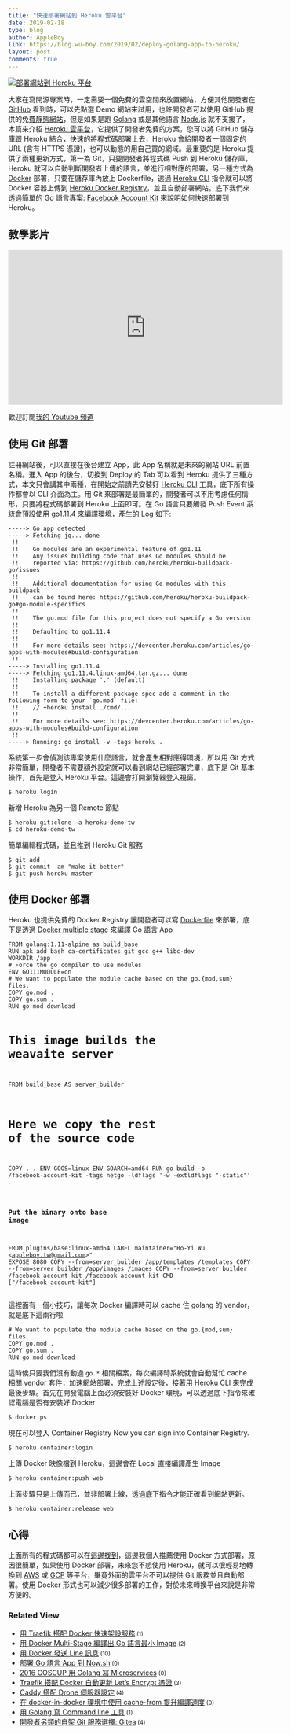 ```yaml
---
title: "快速部署網站到 Heroku 雲平台"
date: 2019-02-18
type: blog
author: AppleBoy
link: https://blog.wu-boy.com/2019/02/deploy-golang-app-to-heroku/
layout: post
comments: true
---
```


<p><a href="https://lh3.googleusercontent.com/jx4kYMmehnuyhVbEhvZKNEQwjCAgcTg2JIQamusY9-SuIbEEvJl2zXLJidfq-m9Oy1PQrROA9GQxdjjSiRVsvAGIj3tikwT0ZNB9XhciyCwjE60XE_jDJIqqEMmaKqwDzCMirK0u7Hw=w1920-h1080" title="部署網站到 Heroku 平台"><img src="https://lh3.googleusercontent.com/jx4kYMmehnuyhVbEhvZKNEQwjCAgcTg2JIQamusY9-SuIbEEvJl2zXLJidfq-m9Oy1PQrROA9GQxdjjSiRVsvAGIj3tikwT0ZNB9XhciyCwjE60XE_jDJIqqEMmaKqwDzCMirK0u7Hw=w1920-h1080" alt="部署網站到 Heroku 平台" title="部署網站到 Heroku 平台" /></a></p>
<p>大家在寫開源專案時，一定需要一個免費的雲空間來放置網站，方便其他開發者在 <a href="https://github.com" title="GitHub">GitHub</a> 看到時，可以先點選 Demo 網站來試用，也許開發者可以使用 GitHub 提供的免<a href="https://pages.github.com/" title="費靜態網站">費靜態網站</a>，但是如果是跑 <a href="https://golang.org" title="Golang">Golang</a> 或是其他語言 <a href="https://nodejs.org/" title="Node.js">Node.js</a> 就不支援了，本篇來介紹 <a href="https://www.heroku.com/" title="Ｈeroku 雲平台">Heroku 雲平台</a>，它提供了開發者免費的方案，您可以將 GitHub 儲存庫跟 Heroku 結合，快速的將程式碼部署上去，Heroku 會給開發者一個固定的 URL (含有 HTTPS 憑證)，也可以動態的用自己買的網域。最重要的是 Heroku 提供了兩種更新方式，第一為 Git，只要開發者將程式碼 Push 到 Heroku 儲存庫，Heroku 就可以自動判斷開發者上傳的語言，並進行相對應的部署，另一種方式為 <a href="https://www.docker.com/" title="Docker">Docker</a> 部署，只要在儲存庫內放上 Dockerfile，透過 <a href="https://devcenter.heroku.com/articles/heroku-cli" title="Heroku CLI">Heroku CLI</a> 指令就可以將 Docker 容器上傳到 <a href="https://devcenter.heroku.com/articles/container-registry-and-runtime" title="Heroku Docker Registry">Heroku Docker Registry</a>，並且自動部署網站。底下我們來透過簡單的 Go 語言專案: <a href="https://github.com/go-training/facebook-account-kit" title="Facebook Account Kit">Facebook Account Kit</a> 來說明如何快速部署到 Heroku。</p>
<span id="more-7250"></span>
<h2>教學影片</h2>
<iframe width="560" height="315" src="https://www.youtube.com/embed/PszIIP4gyRs" frameborder="0" allow="accelerometer; autoplay; encrypted-media; gyroscope; picture-in-picture" allowfullscreen></iframe>
<p>歡迎訂閱<a href="http://bit.ly/youtube-boy" title="我的 Youtube 頻道">我的 Youtube 頻道</a></p>
<h2>使用 Git 部署</h2>
<p>註冊網站後，可以直接在後台建立 App，此 App 名稱就是未來的網站 URL 前置名稱。進入 App 的後台，切換到 Deploy 的 Tab 可以看到 Heroku 提供了三種方式，本文只會講其中兩種，在開始之前請先安裝好 <a href="https://devcenter.heroku.com/articles/heroku-command-line" title="Heroku CLI">Heroku CLI</a> 工具，底下所有操作都會以 CLI 介面為主。用 Git 來部署是最簡單的，開發者可以不用考慮任何情形，只要將程式碼部署到 Heroku 上面即可。在 Go 語言只要觸發 Push Event 系統會預設使用 go1.11.4 來編譯環境，產生的 Log 如下:</p>
<pre><code class="language-go">-----&gt; Go app detected
-----&gt; Fetching jq... done
 !!    
 !!    Go modules are an experimental feature of go1.11
 !!    Any issues building code that uses Go modules should be
 !!    reported via: https://github.com/heroku/heroku-buildpack-go/issues
 !!    
 !!    Additional documentation for using Go modules with this buildpack
 !!    can be found here: https://github.com/heroku/heroku-buildpack-go#go-module-specifics
 !!    
 !!    The go.mod file for this project does not specify a Go version
 !!    
 !!    Defaulting to go1.11.4
 !!    
 !!    For more details see: https://devcenter.heroku.com/articles/go-apps-with-modules#build-configuration
 !!    
-----&gt; Installing go1.11.4
-----&gt; Fetching go1.11.4.linux-amd64.tar.gz... done
 !!    Installing package '.' (default)
 !!    
 !!    To install a different package spec add a comment in the following form to your `go.mod` file:
 !!    // +heroku install ./cmd/...
 !!    
 !!    For more details see: https://devcenter.heroku.com/articles/go-apps-with-modules#build-configuration
 !!    
-----&gt; Running: go install -v -tags heroku . </code></pre>
<p>系統第一步會偵測該專案使用什麼語言，就會產生相對應得環境，所以用 Git 方式非常簡單，開發者不需要額外設定就可以看到網站已經部署完畢，底下是 Git 基本操作，首先是登入 Heroku 平台。這邊會打開瀏覽器登入視窗。</p>
<pre><code class="language-sh">$ heroku login</code></pre>
<p>新增 Heroku 為另一個 Remote 節點</p>
<pre><code class="language-sh">$ heroku git:clone -a heroku-demo-tw
$ cd heroku-demo-tw</code></pre>
<p>簡單編輯程式碼，並且推到 Heroku Git 服務</p>
<pre><code class="language-sh">$ git add .
$ git commit -am "make it better"
$ git push heroku master</code></pre>
<h2>使用 Docker 部署</h2>
<p>Heroku 也提供免費的 Docker Registry 讓開發者可以寫 <a href="https://github.com/go-training/facebook-account-kit/blob/1faa35cf83e3e00c8b48e3047d676c379a1aef44/Dockerfile#L1" title="Dockerfile">Dockerfile</a> 來部署，底下是透過 <a href="https://blog.wu-boy.com/2017/04/build-minimal-docker-container-using-multi-stage-for-go-app/" title="Docker multiple stage">Docker multiple stage</a> 來編譯 Go 語言 App</p>
<pre><code class="language-docker">FROM golang:1.11-alpine as build_base
RUN apk add bash ca-certificates git gcc g++ libc-dev
WORKDIR /app
# Force the go compiler to use modules
ENV GO111MODULE=on
# We want to populate the module cache based on the go.{mod,sum} files.
COPY go.mod .
COPY go.sum .
RUN go mod download

# This image builds the weavaite server
FROM build_base AS server_builder
# Here we copy the rest of the source code
COPY . .
ENV GOOS=linux
ENV GOARCH=amd64
RUN go build -o /facebook-account-kit -tags netgo -ldflags '-w -extldflags "-static"' .

### Put the binary onto base image
FROM plugins/base:linux-amd64
LABEL maintainer="Bo-Yi Wu &lt;appleboy.tw@gmail.com&gt;"
EXPOSE 8080
COPY --from=server_builder /app/templates /templates
COPY --from=server_builder /app/images /images
COPY --from=server_builder /facebook-account-kit /facebook-account-kit
CMD ["/facebook-account-kit"]</code></pre>
<p>這裡面有一個小技巧，讓每次 Docker 編譯時可以 cache 住 golang 的 vendor，就是底下這兩行啦</p>
<pre><code class="language-dockerfile"># We want to populate the module cache based on the go.{mod,sum} files.
COPY go.mod .
COPY go.sum .
RUN go mod download</code></pre>
<p>這時候只要我們沒有動過 <code>go.*</code> 相關檔案，每次編譯時系統就會自動幫忙 cache 相關 vendor 套件，加速網站部署，完成上述設定後，接著用 Heroku CLI 來完成最後步驟。首先在開發電腦上面必須安裝好 Docker 環境，可以透過底下指令來確認電腦是否有安裝好 Docker</p>
<pre><code class="language-sh">$ docker ps</code></pre>
<p>現在可以登入 Container Registry
Now you can sign into Container Registry.</p>
<pre><code class="language-sh">$ heroku container:login</code></pre>
<p>上傳 Docker 映像檔到 Heroku，這邊會在 Local 直接編譯產生 Image</p>
<pre><code class="language-sh">$ heroku container:push web</code></pre>
<p>上面步驟只是上傳而已，並非部署上線，透過底下指令才能正確看到網站更新。</p>
<pre><code class="language-sh">$ heroku container:release web</code></pre>
<h2>心得</h2>
<p>上面所有的程式碼都可以在<a href="https://github.com/go-training/facebook-account-kit" title="這邊找到">這邊找到</a>，這邊我個人推薦使用 Docker 方式部署，原因很簡單，如果使用 Docker 部署，未來您不想使用 Heroku，就可以很輕易地轉換到 <a href="https://aws.amazon.com/" title="AWS">AWS</a> 或 <a href="https://cloud.google.com/gcp" title="GCP">GCP</a> 等平台，畢竟外面的雲平台不可以提供 Git 服務並且自動部署。使用 Docker 形式也可以減少很多部署的工作，對於未來轉換平台來說是非常方便的。</p>
<div class="wp_rp_wrap  wp_rp_plain" ><div class="wp_rp_content"><h3 class="related_post_title">Related View</h3><ul class="related_post wp_rp"><li data-position="0" data-poid="in-7193" data-post-type="none" ><a href="https://blog.wu-boy.com/2019/01/deploy-service-using-traefik-and-docker/" class="wp_rp_title">用 Traefik 搭配 Docker 快速架設服務</a><small class="wp_rp_comments_count"> (1)</small><br /></li><li data-position="1" data-poid="in-6714" data-post-type="none" ><a href="https://blog.wu-boy.com/2017/04/build-minimal-docker-container-using-multi-stage-for-go-app/" class="wp_rp_title">用 Docker Multi-Stage 編譯出 Go 語言最小 Image</a><small class="wp_rp_comments_count"> (2)</small><br /></li><li data-position="2" data-poid="in-6569" data-post-type="none" ><a href="https://blog.wu-boy.com/2016/11/send-line-notification-using-docker-written-in-golang/" class="wp_rp_title">用 Docker 發送 Line 訊息</a><small class="wp_rp_comments_count"> (10)</small><br /></li><li data-position="3" data-poid="in-6819" data-post-type="none" ><a href="https://blog.wu-boy.com/2017/09/deploy-go-app-to-zeit-now/" class="wp_rp_title">部署 Go 語言 App 到 Now.sh</a><small class="wp_rp_comments_count"> (0)</small><br /></li><li data-position="4" data-poid="in-6493" data-post-type="none" ><a href="https://blog.wu-boy.com/2016/08/build-microservices-in-golang/" class="wp_rp_title">2016 COSCUP 用 Golang 寫 Microservices</a><small class="wp_rp_comments_count"> (0)</small><br /></li><li data-position="5" data-poid="in-7217" data-post-type="none" ><a href="https://blog.wu-boy.com/2019/01/traefik-docker-and-lets-encrypt/" class="wp_rp_title">Traefik 搭配 Docker 自動更新 Let&#8217;s Encrypt 憑證</a><small class="wp_rp_comments_count"> (3)</small><br /></li><li data-position="6" data-poid="in-6657" data-post-type="none" ><a href="https://blog.wu-boy.com/2017/02/caddy-setting-with-drone-ci-server/" class="wp_rp_title">Caddy 搭配 Drone 伺服器設定</a><small class="wp_rp_comments_count"> (4)</small><br /></li><li data-position="7" data-poid="in-7263" data-post-type="none" ><a href="https://blog.wu-boy.com/2019/02/using-cache-from-can-speed-up-your-docker-builds/" class="wp_rp_title">在 docker-in-docker 環境中使用 cache-from 提升編譯速度</a><small class="wp_rp_comments_count"> (0)</small><br /></li><li data-position="8" data-poid="in-6661" data-post-type="none" ><a href="https://blog.wu-boy.com/2017/02/write-command-line-in-golang/" class="wp_rp_title">用 Golang 寫 Command line 工具</a><small class="wp_rp_comments_count"> (1)</small><br /></li><li data-position="9" data-poid="in-6634" data-post-type="none" ><a href="https://blog.wu-boy.com/2017/01/new-git-code-hosting-option-gitea/" class="wp_rp_title">開發者另類的自架 Git 服務選擇: Gitea</a><small class="wp_rp_comments_count"> (4)</small><br /></li></ul></div></div>